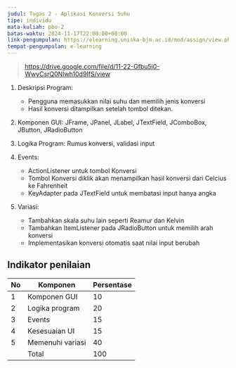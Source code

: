```yaml
---
judul: Tugas 2 - Aplikasi Konversi Suhu
tipe: individu
mata-kuliah: pbo-2
batas-waktu: 2024-11-17T22:00:00+08:00
link-pengumpulan: https://elearning.uniska-bjm.ac.id/mod/assign/view.php?id=53169
tempat-pengumpulan: e-learning
---
```


> https://drive.google.com/file/d/11-22-Gfbu5j0-WwyCsrQ0NIwh10d9IfS/view

1. Deskripsi Program:

   - Pengguna memasukkan nilai suhu dan memilih jenis konversi
   - Hasil konversi ditampilkan setelah tombol ditekan.

2. Komponen GUI: JFrame, JPanel, JLabel, JTextField, JComboBox, JButton, JRadioButton

3. Logika Program: Rumus konversi, validasi input

4. Events:

   - ActionListener untuk tombol Konversi
   - Tombol Konversi diklik akan menampilkan hasil konversi dari Celcius ke Fahrenheit
   - KeyAdapter pada JTextField untuk membatasi input hanya angka

5. Variasi:

   - Tambahkan skala suhu lain seperti Reamur dan Kelvin
   - Tambahkan ItemListener pada JRadioButton untuk memilih arah konversi
   - Implementasikan konversi otomatis saat nilai input berubah

## Indikator penilaian

| No  | Komponen         | Persentase |
| --- | ---------------- | ---------- |
| 1   | Komponen GUI     | 10         |
| 2   | Logika program   | 20         |
| 3   | Events           | 15         |
| 4   | Kesesuaian UI    | 15         |
| 5   | Memenuhi variasi | 40         |
|     | Total            | 100        |
